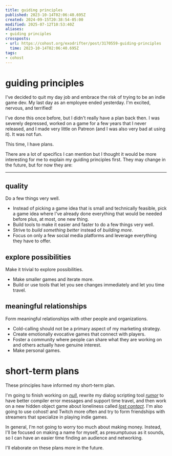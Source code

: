 ```yaml
---
title: guiding principles
published: 2023-10-14T02:06:40.695Z
created: 2024-09-15T20:38:54-05:00
modified: 2025-07-12T10:53:40Z
aliases:
- guiding principles
crossposts:
- url: https://cohost.org/exodrifter/post/3170559-guiding-principles
  time: 2023-10-14T02:06:40.695Z
tags:
- cohost
---
```


# guiding principles

I've decided to quit my day job and embrace the risk of trying to be an indie game dev. My last day as an employee ended yesterday. I'm excited, nervous, and terrified!

I've done this once before, but I didn't really have a plan back then. I was severely depressed, worked on a game for a few years that I never released, and I made very little on Patreon (and I was also very bad at using it). It was not fun.

This time, I have plans.

There are a lot of specifics I can mention but I thought it would be more interesting for me to explain my guiding principles first. They may change in the future, but for now they are:

---

## quality

Do a few things very well.

- Instead of picking a game idea that is small and technically feasible, pick a game idea where I've already done everything that would be needed before plus, at most, one new thing.
- Build tools to make it easier and faster to do a few things very well.
- Strive to _build something better_ instead of _building more_.
- Focus on only a few social media platforms and leverage everything they have to offer.

## explore possibilities

Make it trivial to explore possibilities.

- Make smaller games and iterate more.
- Build or use tools that let you see changes immediately and let you time travel.

## meaningful relationships

Form meaningful relationships with other people and organizations.

- Cold-calling should not be a primary aspect of my marketing strategy.
- Create emotionally evocative games that connect with players.
- Foster a community where people can share what they are working on and others actually have genuine interest.
- Make personal games.

# short-term plans

These principles have informed my short-term plan.

I'm going to finish working on [_null_](../press-kits/voluntary-commitment/index.md), rewrite my dialog scripting tool [_rumor_](https://github.com/exodrifter/unity-rumor) to have better compiler error messages and support time travel, and then work on a new hidden object game about loneliness called [_lost contact_](../press-kits/no-signal/index.md). I'm also going to use cohost! and Twitch more often and try to form friendships with streamers that specialize in playing indie games.

In general, I'm not going to worry too much about making money. Instead, I'll be focused on making a name for myself, as presumptuous as it sounds, so I can have an easier time finding an audience and networking.

I'll elaborate on these plans more in the future.
